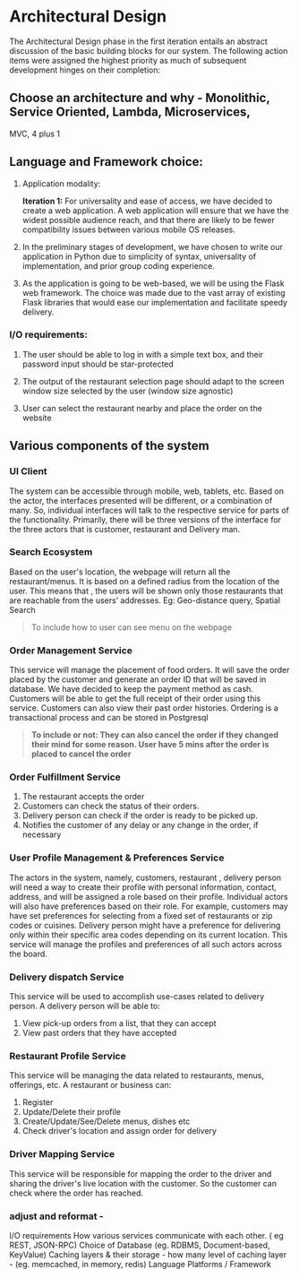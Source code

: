 # Architectural Design
The Architectural Design phase in the first iteration entails an abstract discussion of the basic building blocks for our system. The following action items were assigned the highest priority as much of subsequent development hinges on their completion:


## Choose an architecture and why - Monolithic, Service Oriented, Lambda, Microservices,
MVC, 4 plus 1

## Language and Framework choice:
1. Application modality:

    **Iteration 1:** For universality and ease of access, we have decided to create a web application. A web application will ensure that we have the widest possible audience reach, and that there are likely to be fewer compatibility issues between various mobile OS releases.

2. In the preliminary stages of development, we have chosen to write our application in Python due to simplicity of syntax, universality of implementation, and prior group coding experience.

3. As the application is going to be web-based, we will be using the Flask web framework. The choice was made due to the vast array of existing Flask libraries that would ease our implementation and facilitate speedy delivery.


### I/O requirements:
1. The user should be able to log in with a simple text box, and their password input should be star-protected

2. The output of the restaurant selection page should adapt to the screen window size selected by the user (window size agnostic)
    
3. User can select the restaurant nearby and place the order on the website
## Various components of the system

### UI Client 
The system can be accessible through mobile, web, tablets, etc. Based on the actor, the interfaces presented will be different, or a combination of many. So, individual interfaces will talk to the respective service for parts of the functionality. Primarily, there will be three versions of the interface for the three actors that is customer, restaurant and Delivery man.

### Search Ecosystem
Based on the user's location, the webpage will return all the restaurant/menus. It is based on a defined radius from the location of the user. This means that , the users will be shown only those restaurants that are reachable from the users’ addresses. Eg: Geo-distance query, Spatial Search
> To include how to user can see menu on the webpage

### **Order Management Service**
This service will manage the placement of food orders. It will save the order placed by the customer and generate an order ID that will be saved in database. We have decided to keep the payment method as cash. Customers will be able to get the full receipt of their order using this service. Customers can also view their past order histories. Ordering is a transactional process and can be stored in Postgresql
>**To include or not: They can also cancel the order if they changed their mind for some reason. User have 5 mins after the order is placed to cancel the order**

### Order Fulfillment Service
1. The restaurant accepts the order 
2. Customers can check the status of their orders.
3. Delivery person can check if the order is ready to be picked up.
4. Notifies the customer of any delay or any change in the order, if necessary

### User Profile Management & Preferences Service
The actors in the system, namely, customers, restaurant , delivery person will need a way to create their profile with personal information, contact, address, and will be assigned a role based on their profile. Individual actors will also have preferences based on their role. For example, customers may have set preferences for selecting from a fixed set of restaurants or zip codes or cuisines. Delivery person might have a preference for delivering only within their specific area codes depending on its current location. This service will manage the profiles and preferences of all such actors across the board.

### Delivery dispatch Service
This service will be used to accomplish use-cases related to delivery person. A delivery person will be able to:
1. View pick-up orders from a list, that they can accept
2. View past orders that they have accepted

### Restaurant Profile Service
This service will be managing the data related to restaurants, menus, offerings, etc. A restaurant or business can:
1. Register
2. Update/Delete their profile
3. Create/Update/See/Delete menus, dishes etc
4. Check driver's location and assign order for delivery

### Driver Mapping Service
This service will be responsible for mapping the order to the driver and sharing the driver's live location with the customer. So the customer can check where the order has reached.


###  adjust and reformat -
I/O requirements
How various services communicate with each other. ( eg  REST, JSON-RPC)
Choice of Database (eg. RDBMS, Document-based, KeyValue)
Caching layers & their storage - how many level of caching layer -  (eg.  memcached, in memory, redis)
Language Platforms / Framework

